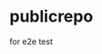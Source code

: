 # publicrepo
for e2e test














































































































































































































































































































































































































































































































































































































































































































































































































































































































































































































































































































































































































































































































































































































































































































































































































































































































































































































































































































































































































































































































































































































































































































































